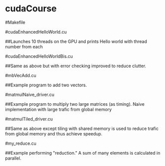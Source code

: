 # cudaCourse

#Makefile

#cudaEnhancedHelloWorld.cu

##Launches 10 threads on the GPU and prints Hello world with thread number from each

#cudaEnhancedHelloWorldBis.cu

##Same as above but with error checking improved to reduce clutter.

#mbVecAdd.cu

##Example program to add two vectors.

#matmulNaive_driver.cu
 
##Example program to multiply two large matrices (as timing). Naive implementation with large trafic from global memory

#matmulTiled_driver.cu
 
##Same as above except tiling with shared memory is used to reduce trafic from global memory and thus achieve speedup.

#my_reduce.cu

##Example performing "reduction."  A sum of many elements is calculated in parallel. 

